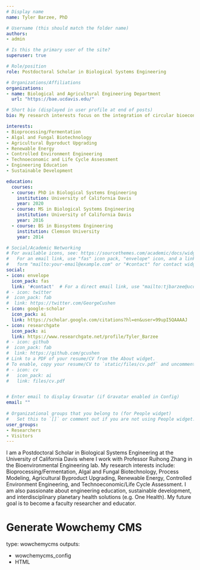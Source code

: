 ```yaml
---
# Display name
name: Tyler Barzee, PhD

# Username (this should match the folder name)
authors:
- admin

# Is this the primary user of the site?
superuser: true

# Role/position
role: Postdoctoral Scholar in Biological Systems Engineering

# Organizations/Affiliations
organizations:
- name: Biological and Agricultural Engineering Department
  url: "https://bae.ucdavis.edu/"

# Short bio (displayed in user profile at end of posts)
bio: My research interests focus on the integration of circular bioeconomy concepts in renewable energy and agriculture

interests:
- Bioprocessing/Fermentation
- Algal and Fungal Biotechnology
- Agricultural Byproduct Upgrading
- Renewable Energy
- Controlled Environment Engineering
- Technoeconomic and Life Cycle Assessment
- Engineering Education
- Sustainable Development

education:
  courses:
  - course: PhD in Biological Systems Engineering
    institution: University of California Davis
    year: 2020
  - course: MS in Biological Systems Engineering
    institution: University of California Davis
    year: 2016
  - course: BS in Biosystems Engineering
    institution: Clemson University
    year: 2014

# Social/Academic Networking
# For available icons, see: https://sourcethemes.com/academic/docs/widgets/#icons
#   For an email link, use "fas" icon pack, "envelope" icon, and a link in the
#   form "mailto:your-email@example.com" or "#contact" for contact widget.
social:
- icon: envelope
  icon_pack: fas
  link: '#contact'  # For a direct email link, use "mailto:tjbarzee@ucdavis.edu".
# - icon: twitter
#  icon_pack: fab
#  link: https://twitter.com/GeorgeCushen
- icon: google-scholar
  icon_pack: ai
  link: https://scholar.google.com/citations?hl=en&user=99upI5QAAAAJ
- icon: researchgate
  icon_pack: ai
  link: https://www.researchgate.net/profile/Tyler_Barzee
# - icon: github
#  icon_pack: fab
#  link: https://github.com/gcushen
# Link to a PDF of your resume/CV from the About widget.
# To enable, copy your resume/CV to `static/files/cv.pdf` and uncomment the lines below.  
# - icon: cv
#   icon_pack: ai
#   link: files/cv.pdf


# Enter email to display Gravatar (if Gravatar enabled in Config)
email: ""
  
# Organizational groups that you belong to (for People widget)
#   Set this to `[]` or comment out if you are not using People widget.  
user_groups:
- Researchers
- Visitors
---
```


I am a Postdoctoral Scholar in Biological Systems Engineering at the University of California Davis where I work with Professor Ruihong Zhang in the Bioenvironmental Engineering lab. My research interests include: Bioprocessing/Fermentation, Algal and Fungal Biotechnology, Process Modeling, Agricultural Byproduct Upgrading, Renewable Energy, Controlled Environment Engineering, and Technoeconomic/Life Cycle Assessment. I am also passionate about engineering education, sustainable development, and interdisciplinary planetary health solutions (e.g. One Health). My future goal is to become a faculty researcher and educator.

# Generate Wowchemy CMS
type: wowchemycms
outputs:
  - wowchemycms_config
  - HTML

